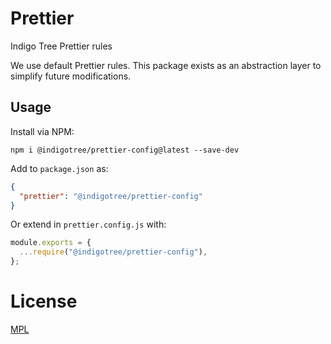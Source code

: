 # Prettier

Indigo Tree Prettier rules

We use default Prettier rules. This package exists as an abstraction layer to simplify future modifications.

## Usage

Install via NPM:

```
npm i @indigotree/prettier-config@latest --save-dev
```

Add to `package.json` as:

```json
{
  "prettier": "@indigotree/prettier-config"
}
```

Or extend in `prettier.config.js` with:

```js
module.exports = {
  ...require("@indigotree/prettier-config"),
};
```

# License

[MPL](./LICENSE)
